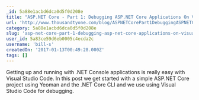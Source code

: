 ```yaml
---
_id: 5a88e1acbd6dca0d5f0d208e
title: "ASP.NET Core - Part 1: Debugging ASP.NET Core Applications On Visual Studio Code"
url: 'http://www.thousandtyone.com/blog/ASPNETCorePart1DebuggingASPNETCoreApplicationsOnVisualStudioCode.aspx'
category: 5a88e1acbd6dca0d5f0d208e
slug: 'asp-net-core-part-1-debugging-asp-net-core-applications-on-visual-studio-code'
user_id: 5a83ce59d6eb0005c4ecda2c
username: 'bill-s'
createdOn: '2017-01-13T00:49:28.000Z'
tags: []
---
```


Getting up and running with .NET Console applications is really easy with Visual Studio Code. In this post we get started with a simple ASP.NET Core project using Yeoman and the .NET Core CLI and we use using Visual Studio Code for debugging.
